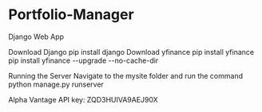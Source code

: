 # Portfolio-Manager
Django Web App

Download Django
    pip install django
Download yfinance
    pip install yfinance
    pip install yfinance --upgrade --no-cache-dir

Running the Server
Navigate to the mysite folder and run the command
    python manage.py runserver

Alpha Vantage API key: ZQD3HUIVA9AEJ90X
